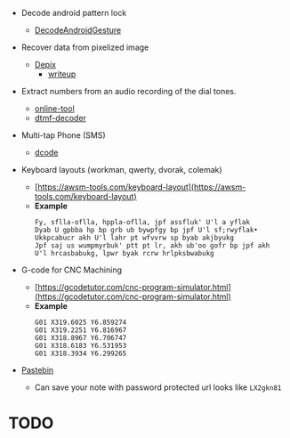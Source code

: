 - Decode android pattern lock

  - [DecodeAndroidGesture](https://github.com/jzyra/DecodeAndroidGesture)

- Recover data from pixelized image

  - [Depix](https://github.com/beurtschipper/Depix)
    - [writeup](https://github.com/K1nd4SUS/CTF-Writeups/tree/main/dCTF_2021/Behind%20the%20scenes)

- Extract numbers from an audio recording of the dial tones.

  - [online-tool](https://unframework.github.io/dtmf-detect/#/)
  - [dtmf-decoder](https://github.com/ribt/dtmf-decoder)

- Multi-tap Phone (SMS)

  - [dcode](https://www.dcode.fr/multitap-abc-cipher)

- Keyboard layouts (workman, qwerty, dvorak, colemak)

  - [https://awsm-tools.com/keyboard-layout](https://awsm-tools.com/keyboard-layout)
  - **Example**
    ```
    Fy, sflla-oflla, hppla-oflla, jpf assfluk' U'l a yflak
    Dyab U gpbba hp bp grb ub bywpfgy bp jpf U'l sf;rwyflak•
    Ukkpcabucr akh U'l lahr pt wfvvrw sp byab akjbyukg
    Jpf saj us wumpmyrbuk' ptt pt lr, akh ub'oo gofr bp jpf akh
    U'l hrcasbabukg, lpwr byak rcrw hrlpksbwabukg
    ```

- G-code for CNC Machining

  - [https://gcodetutor.com/cnc-program-simulator.html](https://gcodetutor.com/cnc-program-simulator.html)
  - **Example**
    ```
    G01 X319.6025 Y6.859274
    G01 X319.2251 Y6.816967
    G01 X318.8967 Y6.706747
    G01 X318.6183 Y6.531953
    G01 X318.3934 Y6.299265
    ```

- [Pastebin](https://pastebin.com/)

  - Can save your note with password protected url looks like `LX2gkn81`

# TODO
